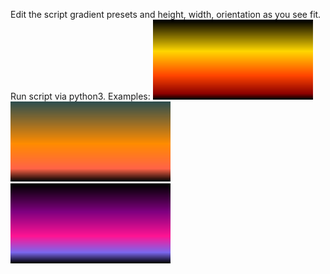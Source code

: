 Edit the script gradient presets and height, width, orientation as you see fit. Run script via python3.
Examples:
![gradient example 1](night_sky_1.png)
![gradient example 2](night_sky_2.png)
![gradient example 3](night_sky_3.png)
